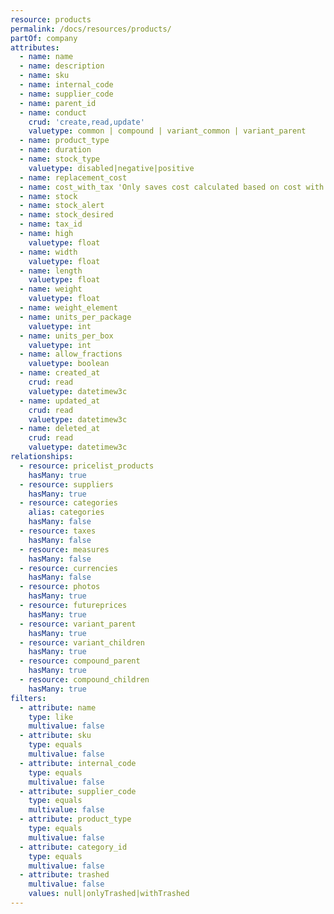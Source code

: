 ```yaml
---
resource: products
permalink: /docs/resources/products/
partOf: company
attributes:
  - name: name
  - name: description
  - name: sku
  - name: internal_code
  - name: supplier_code
  - name: parent_id
  - name: conduct
    crud: 'create,read,update'
    valuetype: common | compound | variant_common | variant_parent
  - name: product_type
  - name: duration
  - name: stock_type
    valuetype: disabled|negative|positive
  - name: replacement_cost
  - name: cost_with_tax 'Only saves cost calculated based on cost with tax'
  - name: stock
  - name: stock_alert
  - name: stock_desired
  - name: tax_id
  - name: high
    valuetype: float
  - name: width
    valuetype: float
  - name: length
    valuetype: float
  - name: weight
    valuetype: float
  - name: weight_element
  - name: units_per_package
    valuetype: int
  - name: units_per_box
    valuetype: int
  - name: allow_fractions
    valuetype: boolean
  - name: created_at
    crud: read
    valuetype: datetimew3c
  - name: updated_at
    crud: read
    valuetype: datetimew3c
  - name: deleted_at
    crud: read
    valuetype: datetimew3c
relationships:
  - resource: pricelist_products
    hasMany: true
  - resource: suppliers
    hasMany: true
  - resource: categories
    alias: categories
    hasMany: false
  - resource: taxes
    hasMany: false
  - resource: measures
    hasMany: false
  - resource: currencies
    hasMany: false
  - resource: photos
    hasMany: true
  - resource: futureprices
    hasMany: true
  - resource: variant_parent
    hasMany: true
  - resource: variant_children
    hasMany: true
  - resource: compound_parent
    hasMany: true
  - resource: compound_children
    hasMany: true
filters:
  - attribute: name
    type: like
    multivalue: false
  - attribute: sku
    type: equals
    multivalue: false
  - attribute: internal_code
    type: equals
    multivalue: false
  - attribute: supplier_code
    type: equals
    multivalue: false
  - attribute: product_type
    type: equals
    multivalue: false
  - attribute: category_id
    type: equals
    multivalue: false
  - attribute: trashed
    multivalue: false
    values: null|onlyTrashed|withTrashed
---
```

